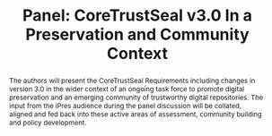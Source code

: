 ---
abstract: The authors will present the CoreTrustSeal Requirements including changes
  in version 3.0  in the wider context of an ongoing task force to promote digital
  preservation and an emerging community of trustworthy digital repositories. The
  input from the iPres audience during the panel discussion will be collated, aligned
  and fed back into these active areas of assessment, community building and policy
  development.
creators:
- Hervé L'Hours
date: null
document_url: https://az659834.vo.msecnd.net/eventsairwesteuprod/production-inconference-public/8d01ce7faacc409584e96d079395595b
grand_parent: iPRES
institutions:
- UK Data Service, University Of Essex
keywords:
- coretrustseal
- preservation
- community
landing_page_url: null
language: eng
layout: publication
license: CC-BY 4.0 International
notes_url: null
parent: iPRES 2022
publication_type: panel
size: null
slides_url: null
source_name: iPRES
stream_url: null
title: 'Panel: CoreTrustSeal v3.0 In a Preservation and Community Context'
year: 2022
---